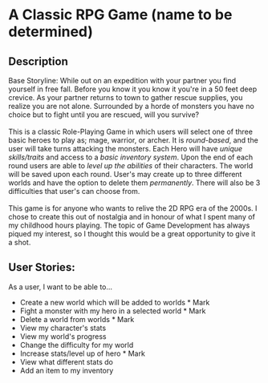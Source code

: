 # A Classic RPG Game (name to be determined)

## Description

Base Storyline: While out on an expedition with your partner you find yourself
in free fall. Before you know it you know it you're in a 50 feet deep
crevice. As your partner returns to town to gather rescue supplies, you
realize you are not alone. Surrounded by a horde of monsters you have no choice
but to fight until you are rescued, will you survive? 
<br>
<br>
This is a classic Role-Playing Game in which users will select one of three
basic heroes to play as; mage, warrior, or archer. It is *round-based*, and the
user will take turns attacking the monsters. 
Each Hero will have *unique skills/traits* and access to a *basic inventory system*. 
Upon the end of each round users are able to *level up the abilities* of their 
characters. The world will be saved upon each round. 
User's may create up to three different worlds and have the option to delete 
them *permanently*. There will also be 3 difficulties that user's can choose from.
<br>
<br>
This game is for anyone who wants to relive the 2D RPG era of 
the 2000s. I chose to create this out of nostalgia and in honour of 
what I spent many of my childhood hours playing. The topic of 
Game Development has always piqued my interest, so I thought this would 
be a great opportunity to give it a shot.


## User Stories:
As a user, I want to be able to...
- Create a new world which will be added to worlds * Mark
- Fight a monster with my hero in a selected world * Mark
- Delete a world from worlds * Mark
- View my character's stats 
- View my world's progress 
- Change the difficulty for my world
- Increase stats/level up of hero * Mark
- View what different stats do
- Add an item to my inventory  

